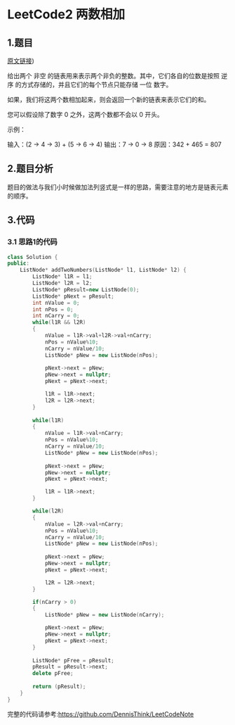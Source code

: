 # LeetCode2 两数相加

## 1.题目

[原文链接](https://leetcode-cn.com/problems/add-two-numbers/))

给出两个 非空 的链表用来表示两个非负的整数。其中，它们各自的位数是按照 逆序 的方式存储的，并且它们的每个节点只能存储 一位 数字。

如果，我们将这两个数相加起来，则会返回一个新的链表来表示它们的和。

您可以假设除了数字 0 之外，这两个数都不会以 0 开头。

示例：

输入：(2 -> 4 -> 3) + (5 -> 6 -> 4)
输出：7 -> 0 -> 8
原因：342 + 465 = 807

## 2.题目分析

题目的做法与我们小时候做加法列竖式是一样的思路，需要注意的地方是链表元素的顺序。

## 3.代码
### 3.1 思路1的代码
```cpp
class Solution {
public:
    ListNode* addTwoNumbers(ListNode* l1, ListNode* l2) {
        ListNode* l1R = l1;
        ListNode* l2R = l2;
        ListNode* pResult=new ListNode(0);
        ListNode* pNext = pResult;
        int nValue = 0;
        int nPos = 0;
        int nCarry = 0;
        while(l1R && l2R)
        {
            nValue = l1R->val+l2R->val+nCarry;
            nPos = nValue%10;
            nCarry = nValue/10;
            ListNode* pNew = new ListNode(nPos);
            
            pNext->next = pNew;
            pNew->next = nullptr;
            pNext = pNext->next;

            l1R = l1R->next;
            l2R = l2R->next;
        }
        
        while(l1R)
        {
            nValue = l1R->val+nCarry;
            nPos = nValue%10;
            nCarry = nValue/10;
            ListNode* pNew = new ListNode(nPos);
        
            pNext->next = pNew;
            pNew->next = nullptr;
            pNext = pNext->next;

            l1R = l1R->next;
        }

        while(l2R)
        {
            nValue = l2R->val+nCarry;
            nPos = nValue%10;
            nCarry = nValue/10;
            ListNode* pNew = new ListNode(nPos);
            
            pNext->next = pNew;
            pNew->next = nullptr;
            pNext = pNext->next;

            l2R = l2R->next;
        }

        if(nCarry > 0)
        {
            ListNode* pNew = new ListNode(nCarry);

            pNext->next = pNew;
            pNew->next = nullptr;
            pNext = pNext->next;
        }
        
        ListNode* pFree = pResult;
        pResult = pResult->next;
        delete pFree;
        
        return (pResult);
    }
}
```



完整的代码请参考:https://github.com/DennisThink/LeetCodeNote
